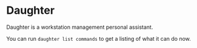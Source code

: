 # Daughter

Daughter is a workstation management personal assistant.

You can run `daughter list commands` to get a listing of what it can do now.
